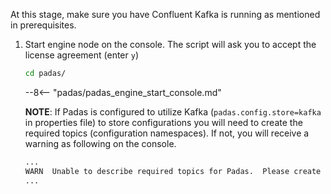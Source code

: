 At this stage, make sure you have Confluent Kafka is running as mentioned in prerequisites. 

1. Start engine node on the console.  The script will ask you to accept the license agreement (enter `y`)
    ```bash
    cd padas/
    ```
    --8<-- "padas/padas_engine_start_console.md"

    **NOTE**: If Padas is configured to utilize Kafka (`padas.config.store=kafka` in properties file) to store configurations you will need to create the required topics (configuration namespaces).  If not, you will receive a warning as following on the console.  

    ```bash
    ...
    WARN  Unable to describe required topics for Padas.  Please create these topics in order to run the engine.
    ...
    ```
